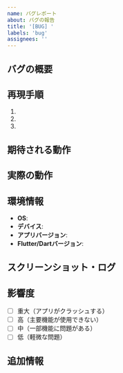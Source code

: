 ```yaml
---
name: バグレポート
about: バグの報告
title: '[BUG] '
labels: 'bug'
assignees: ''
---
```


## バグの概要
<!-- 何が起こっているかを簡潔に記載 -->

## 再現手順
<!-- バグを再現するための手順 -->
1. 
2. 
3. 

## 期待される動作
<!-- 本来どのような動作をするべきか -->

## 実際の動作
<!-- 実際に何が起こっているか -->

## 環境情報
- **OS**: <!-- iOS 17.0, Android 14, etc. -->
- **デバイス**: <!-- iPhone 15, Pixel 8, etc. -->
- **アプリバージョン**: <!-- 1.0.0 -->
- **Flutter/Dartバージョン**: <!-- Flutter 3.29.3, Dart 3.5.3 -->

## スクリーンショット・ログ
<!-- 可能であればスクリーンショットやエラーログを添付 -->

## 影響度
- [ ] 重大（アプリがクラッシュする）
- [ ] 高（主要機能が使用できない）
- [ ] 中（一部機能に問題がある）
- [ ] 低（軽微な問題）

## 追加情報
<!-- その他の関連情報があれば記載 -->